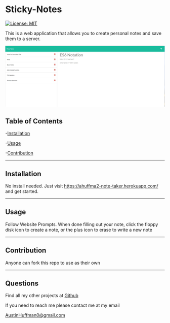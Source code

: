 # Sticky-Notes  
  [![License: MIT](https://img.shields.io/badge/License-MIT-yellow.svg)](https://opensource.org/licenses/MIT)
  
  This is a web application that allows you to create personal notes and save them to a server.
  
  ![Note Image](https://github.com/ahuffma2/sticky-notes/blob/main/resources/READMEexample.JPG)

  ## Table of Contents

  -[Installation](#installation)

  -[Usage](#usage)

  -[Contribution](#contribution)

  
  --------
  ## Installation 
  No install needed. Just visit https://ahuffma2-note-taker.herokuapp.com/ and get started.

  --------
  ## Usage
  Follow Website Prompts. When done filling out your note, click the floppy disk icon to create a note, or the plus icon to erase to write a new note

  --------
  ## Contribution
  Anyone can fork this repo to use as their own
  
  --------
  ## Questions 

  Find all my other projects at [Github](https://github.com/ahuffma2)

  If you need to reach me please contact me at my email 

  AustinHuffman0@gmail.com
